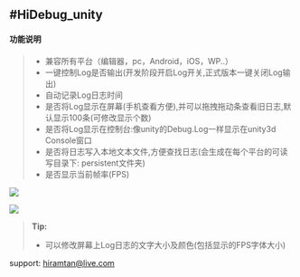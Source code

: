 #HiDebug_unity
----------
#### 功能说明
> - 兼容所有平台（编辑器，pc，Android，iOS，WP..）
> - 一键控制Log是否输出(开发阶段开启Log开关,正式版本一键关闭Log输出)
> - 自动记录Log日志时间
> - 是否将Log显示在屏幕(手机查看方便),并可以拖拽拖动条查看旧日志,默认显示100条(可修改显示个数)
> - 是否将Log显示在控制台:像unity的Debug.Log一样显示在unity3d Console窗口
> - 是否将日志写入本地文本文件,方便查找日志(会生成在每个平台的可读写目录下: persistent文件夹)
> - 是否显示当前帧率(FPS)

[![](https://thumbnail0.baidupcs.com/thumbnail/da91dd57f2cc1f8b742093eab224313e?fid=506779508-250528-786500552375264&time=1494291600&rt=sh&sign=FDTAER-DCb740ccc5511e5e8fedcff06b081203-vsQFbEJ7J6lso0MINuaFDLIha2g%3D&expires=8h&chkv=0&chkbd=0&chkpc=&dp-logid=2978275965688712209&dp-callid=0&size=c710_u400&quality=100)](https://thumbnail0.baidupcs.com/thumbnail/da91dd57f2cc1f8b742093eab224313e?fid=506779508-250528-786500552375264&time=1494291600&rt=sh&sign=FDTAER-DCb740ccc5511e5e8fedcff06b081203-vsQFbEJ7J6lso0MINuaFDLIha2g%3D&expires=8h&chkv=0&chkbd=0&chkpc=&dp-logid=2978275965688712209&dp-callid=0&size=c710_u400&quality=100)

[![](https://thumbnail0.baidupcs.com/thumbnail/da91dd57f2cc1f8b742093eab224313e?fid=506779508-250528-786500552375264&time=1495008000&rt=sh&sign=FDTAER-DCb740ccc5511e5e8fedcff06b081203-zSLcoHTM0SKF2S%2B1lIF%2FDMrN89I%3D&expires=8h&chkv=0&chkbd=0&chkpc=&dp-logid=3170141544214941839&dp-callid=0&size=c710_u400&quality=100)](https://thumbnail0.baidupcs.com/thumbnail/da91dd57f2cc1f8b742093eab224313e?fid=506779508-250528-786500552375264&time=1495008000&rt=sh&sign=FDTAER-DCb740ccc5511e5e8fedcff06b081203-zSLcoHTM0SKF2S%2B1lIF%2FDMrN89I%3D&expires=8h&chkv=0&chkbd=0&chkpc=&dp-logid=3170141544214941839&dp-callid=0&size=c710_u400&quality=100)

> **Tip:**
> - 可以修改屏幕上Log日志的文字大小及颜色(包括显示的FPS字体大小)

support: hiramtan@live.com
